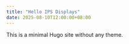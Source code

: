 ```yaml
---
title: "Hello IPS Displays"
date: 2025-08-10T12:00:00+08:00
---
```

This is a minimal Hugo site without any theme.